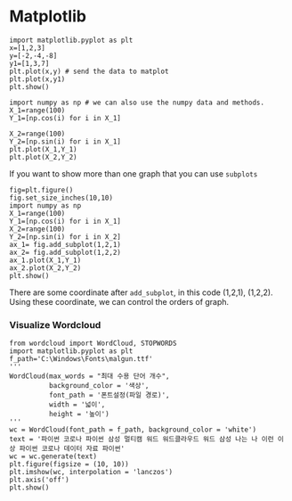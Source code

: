 # Matplotlib
```
import matplotlib.pyplot as plt
x=[1,2,3]
y=[-2,-4,-8]
y1=[1,3,7]
plt.plot(x,y) # send the data to matplot
plt.plot(x,y1)
plt.show()

import numpy as np # we can also use the numpy data and methods.
X_1=range(100)
Y_1=[np.cos(i) for i in X_1]

X_2=range(100)
Y_2=[np.sin(i) for i in X_1]
plt.plot(X_1,Y_1)
plt.plot(X_2,Y_2)
```
If you want to show more than one graph that you can use ```subplots```
```
fig=plt.figure()
fig.set_size_inches(10,10)
import numpy as np
X_1=range(100)
Y_1=[np.cos(i) for i in X_1]
X_2=range(100)
Y_2=[np.sin(i) for i in X_2]
ax_1= fig.add_subplot(1,2,1)
ax_2= fig.add_subplot(1,2,2)
ax_1.plot(X_1,Y_1)
ax_2.plot(X_2,Y_2)
plt.show()
```
There are some coordinate after ```add_subplot```, in this code (1,2,1), (1,2,2).
Using these coordinate, we can control the orders of graph.

### Visualize Wordcloud
```
from wordcloud import WordCloud, STOPWORDS
import matplotlib.pyplot as plt
f_path='C:\Windows\Fonts\malgun.ttf'
'''
WordCloud(max_words = "최대 수용 단어 개수", 
          background_color = '색상',
          font_path = '폰트설정(파일 경로)',
          width = '넓이', 
          height = '높이')
'''
wc = WordCloud(font_path = f_path, background_color = 'white')
text = '파이썬 코로나 파이썬 삼성 멀티캠 워드 워드클라우드 워드 삼성 나는 나 이런 이상 파이썬 코로나 데이터 자료 파이썬'
wc = wc.generate(text)
plt.figure(figsize = (10, 10))
plt.imshow(wc, interpolation = 'lanczos')
plt.axis('off')
plt.show()
```

